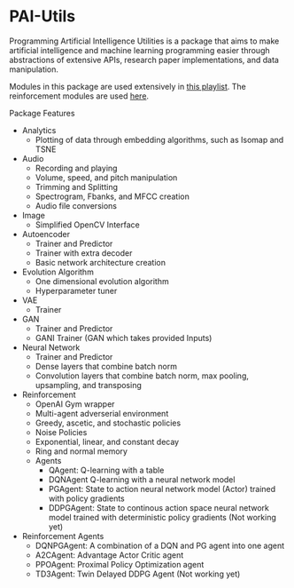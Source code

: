 # PAI-Utils

Programming Artificial Intelligence Utilities is a package that aims to make
artificial intelligence and machine learning programming easier through
abstractions of extensive APIs, research paper implementations, and data
manipulation.

Modules in this package are used extensively in [this playlist](https://www.youtube.com/watch?v=4_oJMTfTBYY&list=PLZkmLNZl0Wkw9KSJMBhbalbsxmrjdlgv3).
The reinforcement modules are used [here](https://github.com/Tiger767/OpenAIGymResults).

Package Features
- Analytics
  - Plotting of data through embedding algorithms, such as Isomap and TSNE
- Audio
  - Recording and playing
  - Volume, speed, and pitch manipulation
  - Trimming and Splitting
  - Spectrogram, Fbanks, and MFCC creation
  - Audio file conversions
- Image
  - Simplified OpenCV Interface
- Autoencoder
  - Trainer and Predictor
  - Trainer with extra decoder
  - Basic network architecture creation
- Evolution Algorithm
  - One dimensional evolution algorithm
  - Hyperparameter tuner
- VAE
  - Trainer
- GAN
  - Trainer and Predictor
  - GANI Trainer (GAN which takes provided Inputs)
- Neural Network
  - Trainer and Predictor
  - Dense layers that combine batch norm
  - Convolution layers that combine batch norm, max pooling, upsampling, and transposing
- Reinforcement
  - OpenAI Gym wrapper
  - Multi-agent adverserial environment
  - Greedy, ascetic, and stochastic policies
  - Noise Policies
  - Exponential, linear, and constant decay
  - Ring and normal memory
  - Agents
    - QAgent: Q-learning with a table
    - DQNAgent Q-learning with a neural network model
    - PGAgent: State to action neural network model (Actor) trained with
               policy gradients
    - DDPGAgent: State to continous action space neural network model trained
                 with deterministic policy gradients (Not working yet)
- Reinforcement Agents
  - DQNPGAgent: A combination of a DQN and PG agent into one agent
  - A2CAgent: Advantage Actor Critic agent
  - PPOAgent: Proximal Policy Optimization agent
  - TD3Agent: Twin Delayed DDPG Agent (Not working yet)
